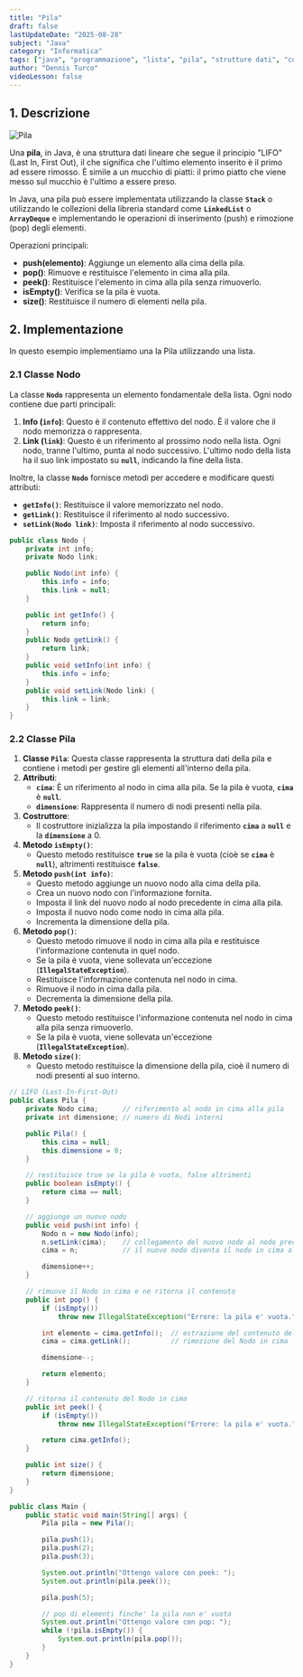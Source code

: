 ```yaml
---
title: "Pila"
draft: false
lastUpdateDate: "2025-08-28"
subject: "Java"
category: "Informatica"
tags: ["java", "programmazione", "lista", "pila", "strutture dati", "complesso"]
author: "Dennis Turco"
videoLesson: false
---
```



## 1. Descrizione

![Pila](https://scaler.com/topics/images/working-of-stack-in-java.gif)

Una **pila**, in Java, è una struttura dati lineare che segue il principio "LIFO" (Last In, First Out), il che significa che l'ultimo elemento inserito è il primo ad essere rimosso. È simile a un mucchio di piatti: il primo piatto che viene messo sul mucchio è l'ultimo a essere preso.

In Java, una pila può essere implementata utilizzando la classe **`Stack`** o utilizzando le collezioni della libreria standard come **`LinkedList`** o **`ArrayDeque`** e implementando le operazioni di inserimento (push) e rimozione (pop) degli elementi.

Operazioni principali:

- **push(elemento)**: Aggiunge un elemento alla cima della pila.
- **pop()**: Rimuove e restituisce l'elemento in cima alla pila.
- **peek()**: Restituisce l'elemento in cima alla pila senza rimuoverlo.
- **isEmpty()**: Verifica se la pila è vuota.
- **size()**: Restituisce il numero di elementi nella pila.

## 2. Implementazione

In questo esempio implementiamo una la Pila utilizzando una lista.

### 2.1 Classe Nodo

La classe **`Nodo`** rappresenta un elemento fondamentale della lista. Ogni nodo contiene due parti principali:

1. **Info (`info`)**: Questo è il contenuto effettivo del nodo. È il valore che il nodo memorizza o rappresenta.
2. **Link (`link`)**: Questo è un riferimento al prossimo nodo nella lista. Ogni nodo, tranne l'ultimo, punta al nodo successivo. L'ultimo nodo della lista ha il suo link impostato su **`null`**, indicando la fine della lista.

Inoltre, la classe **`Nodo`** fornisce metodi per accedere e modificare questi attributi:

- **`getInfo()`**: Restituisce il valore memorizzato nel nodo.
- **`getLink()`**: Restituisce il riferimento al nodo successivo.
- **`setLink(Nodo link)`**: Imposta il riferimento al nodo successivo.

```java
public class Nodo {
    private int info;
    private Nodo link;

    public Nodo(int info) {
        this.info = info;
        this.link = null;
    }

    public int getInfo() {
        return info;
    }
    public Nodo getLink() {
        return link;
    }
    public void setInfo(int info) {
        this.info = info;
    }
    public void setLink(Nodo link) {
        this.link = link;
    }
}
```

### 2.2 Classe Pila

1. **Classe `Pila`**: Questa classe rappresenta la struttura dati della pila e contiene i metodi per gestire gli elementi all'interno della pila.
2. **Attributi**:
    - **`cima`**: È un riferimento al nodo in cima alla pila. Se la pila è vuota, **`cima`** è **`null`**.
    - **`dimensione`**: Rappresenta il numero di nodi presenti nella pila.
3. **Costruttore**:
    - Il costruttore inizializza la pila impostando il riferimento **`cima`** a **`null`** e la **`dimensione`** a 0.
4. **Metodo `isEmpty()`**:
    - Questo metodo restituisce **`true`** se la pila è vuota (cioè se **`cima`** è **`null`**), altrimenti restituisce **`false`**.
5. **Metodo `push(int info)`**:
    - Questo metodo aggiunge un nuovo nodo alla cima della pila.
    - Crea un nuovo nodo con l'informazione fornita.
    - Imposta il link del nuovo nodo al nodo precedente in cima alla pila.
    - Imposta il nuovo nodo come nodo in cima alla pila.
    - Incrementa la dimensione della pila.
6. **Metodo `pop()`**:
    - Questo metodo rimuove il nodo in cima alla pila e restituisce l'informazione contenuta in quel nodo.
    - Se la pila è vuota, viene sollevata un'eccezione (**`IllegalStateException`**).
    - Restituisce l'informazione contenuta nel nodo in cima.
    - Rimuove il nodo in cima dalla pila.
    - Decrementa la dimensione della pila.
7. **Metodo `peek()`**:
    - Questo metodo restituisce l'informazione contenuta nel nodo in cima alla pila senza rimuoverlo.
    - Se la pila è vuota, viene sollevata un'eccezione (**`IllegalStateException`**).
8. **Metodo `size()`**:
    - Questo metodo restituisce la dimensione della pila, cioè il numero di nodi presenti al suo interno.

```java
// LIFO (Last-In-First-Out)
public class Pila {
    private Nodo cima;      // riferimento al nodo in cima alla pila
    private int dimensione; // numero di Nodi interni

    public Pila() {
        this.cima = null;
        this.dimensione = 0;
    }

    // restituisce true se la pila è vuota, false altrimenti
    public boolean isEmpty() {
        return cima == null;
    } 

    // aggiunge un nuovo nodo
    public void push(int info) {
        Nodo n = new Nodo(info);
        n.setLink(cima);    // collegamento del nuovo nodo al nodo precedente in cima alla pila
        cima = n;           // il nuovo nodo diventa il nodo in cima alla pila

        dimensione++;
    }

    // rimuove il Nodo in cima e ne ritorna il contenuto
    public int pop() {
        if (isEmpty())
            throw new IllegalStateException("Errore: la pila e' vuota.");

        int elemento = cima.getInfo();  // estrazione del contenuto del Nodo in cima
        cima = cima.getLink();          // rimozione del Nodo in cima

        dimensione--;

        return elemento;
    }

    // ritorna il contenuto del Nodo in cima
    public int peek() {
        if (isEmpty())
            throw new IllegalStateException("Errore: la pila e' vuota.");

        return cima.getInfo();
    }

    public int size() {
        return dimensione;
    }
}
```

```java
public class Main {
    public static void main(String[] args) {
        Pila pila = new Pila();

        pila.push(1);
        pila.push(2);
        pila.push(3);

        System.out.println("Ottengo valore con peek: ");
        System.out.println(pila.peek());

        pila.push(5);

        // pop di elementi finche' la pila non e' vuota 
        System.out.println("Ottengo valore con pop: ");
        while (!pila.isEmpty()) {
            System.out.println(pila.pop());
        }
    }
}
```
